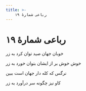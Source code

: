 ```yaml
---
title: >-
    رباعی شمارهٔ ۱۹
---
```

# رباعی شمارهٔ ۱۹

<div class="b" id="bn1"><div class="m1"><p>خوبان جهان صید توان کرد به زر</p></div>
<div class="m2"><p>خوش خوش بر از ایشان بتوان خورد به زر</p></div></div>
<div class="b" id="bn2"><div class="m1"><p>نرگس که کله دار جهان است ببین</p></div>
<div class="m2"><p>کاو نیز چگونه سر درآورد به زر</p></div></div>

